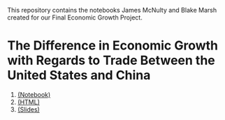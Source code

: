 This repository contains the notebooks James McNulty and Blake Marsh created for our Final Economic Growth Project.

# The Difference in Economic Growth with Regards to Trade Between the United States and China
1. [(Notebook)](https://github.com/BlakeMarsh/EconGrowthUG-Fall-2022-Ozaks-Task-Force-China-US-Economic-Growth-Trade-Differences/blob/main/EconGrowthUG-Fall-2022-Ozaks-Task-Force-China-US-Economic-Growth-Trade-Differences.ipynb)
2. [(HTML)](https://github.com/BlakeMarsh/EconGrowthUG-Fall-2022-Ozaks-Task-Force-China-US-Economic-Growth-Trade-Differences/blob/main/EconGrowthUG-Fall-2022-Ozaks-Task-Force-China-US-Economic-Growth-Trade-Differences.html)
3. [(Slides)](https://blakemarsh.github.io/EconGrowthUG-Fall-2022-Ozaks-Task-Force-China-US-Economic-Growth-Trade-Differences/)
